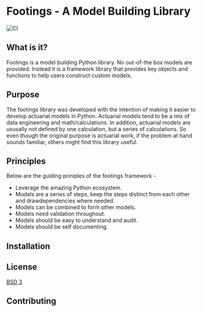 # Footings - A Model Building Library

![CI](https://github.com/dustindall/footings-core/workflows/CI/badge.svg)


## What is it?
Footings is a model building Python library. No out-of-the box models are provided. Instead it is a framework library that provides key objects and functions to help users  construct custom models.

## Purpose
The footings library was developed with the intention of making it easier to develop actuarial models in Python. Actuarial models tend to be a mix of data engineering and math/calculations. In addition, actuarial models are ususally not defined by one calculation, but a series of calculations. So even though the original purpose is actuarial work, if the problem at hand sounds familiar, others might find this library useful.

## Principles
Below are the guiding priniples of the footings framework -

- Leverage the amazing Python ecosystem.
- Models are a series of steps, keep the steps distinct from each other and drawdependencies where needed.
- Models can be combined to form other models.
- Models need validation throughout.
- Models should be easy to understand and audit.
- Models should be self documenting.


## Installation


## License
[BSD 3](LICENSE)

## Contributing
